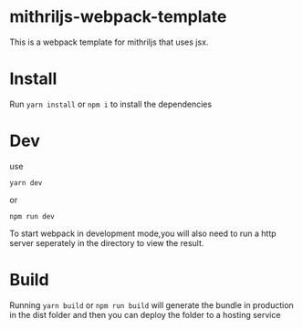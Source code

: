 # mithriljs-webpack-template

This is a webpack template for mithriljs that uses jsx.

# Install

Run ` yarn install ` or ` npm i ` to install the dependencies

# Dev
use 
```cli
yarn dev 
```
or 
```cli
npm run dev
```
To start webpack in development mode,you will also need to run a http server seperately in the directory to view the result.

# Build

Running ` yarn build ` or ` npm run build ` will generate the bundle in production in the dist folder and then you can deploy the folder to a hosting service
